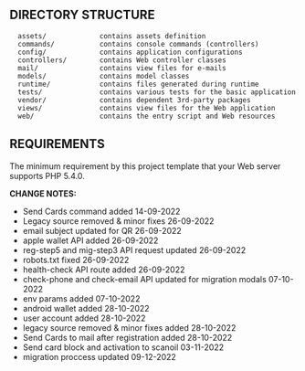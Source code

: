 DIRECTORY STRUCTURE
-------------------

      assets/             contains assets definition
      commands/           contains console commands (controllers)
      config/             contains application configurations
      controllers/        contains Web controller classes
      mail/               contains view files for e-mails
      models/             contains model classes
      runtime/            contains files generated during runtime
      tests/              contains various tests for the basic application
      vendor/             contains dependent 3rd-party packages
      views/              contains view files for the Web application
      web/                contains the entry script and Web resources



REQUIREMENTS
------------

The minimum requirement by this project template that your Web server supports PHP 5.4.0. 

**CHANGE NOTES:**
- Send Cards command added 14-09-2022
- Legacy source removed & minor fixes 26-09-2022
- email subject updated for QR 26-09-2022
- apple wallet API added 26-09-2022
- reg-step5 and mig-step3 API request updated 26-09-2022
- robots.txt fixed 26-09-2022
- health-check API route added 26-09-2022
- check-phone and check-email API updated for migration modals 07-10-2022
- env params added 07-10-2022
- android wallet added 28-10-2022
- user account added 28-10-2022
- legacy source removed & minor fixes added 28-10-2022
- Send Cards to mail after registration added 28-10-2022
- Send card block and activation to scanoil 03-11-2022
- migration proccess updated 09-12-2022
